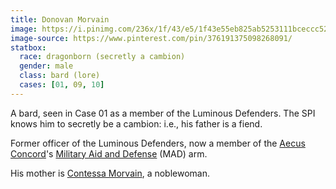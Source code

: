 ```yaml
---
title: Donovan Morvain
image: https://i.pinimg.com/236x/1f/43/e5/1f43e55eb825ab5253111bceccc52b36--character-ideas-character-art.jpg
image-source: https://www.pinterest.com/pin/376191375098268091/
statbox:
  race: dragonborn (secretly a cambion)
  gender: male
  class: bard (lore)
  cases: [01, 09, 10]
---
```


A bard, seen in Case 01 as a member of the Luminous Defenders. The SPI knows him to secretly be a cambion: i.e., his father is a fiend.

Former officer of the Luminous Defenders, now a member of the [Aecus Concord](../orgs/ac)'s [Military Aid and Defense](../orgs/mad) (MAD) arm.

His mother is [Contessa Morvain](contessa-morvain), a noblewoman.
